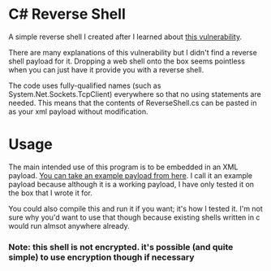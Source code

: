 # C# Reverse Shell

A simple reverse shell I created after I learned about [this vulnerability](https://zerosum0x0.blogspot.com/2016/05/xml-attack-for-c-remote-code-execution.html).

There are many explanations of this vulnerability but I didn't find a reverse shell payload for it. Dropping a web shell onto the box seems pointless when you can just have it provide you with a reverse shell.

The code uses fully-qualified names (such as System.Net.Sockets.TcpClient) everywhere so that no using statements are needed. This means that the contents of ReverseShell.cs can be pasted in as your xml payload without modification.

# Usage
The main intended use of this program is to be embedded in an XML payload. [You can take an example payload from here](https://github.com/JordanWhittle/CSharpReverseShell/blob/master/ReverseShell/Payload.xml). I call it an example payload because although it is a working payload, I have only tested it on the box that I wrote it for.

You could also compile this and run it if you want; it's how I tested it. I'm not sure why you'd want to use that though because existing shells written in c would run almsot anywhere already.

### Note: this shell is not encrypted. it's possible (and quite simple) to use encryption though if necessary
